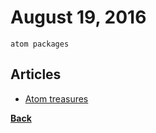# August 19, 2016

`atom packages`

## Articles

- [Atom treasures](https://medium.freecodecamp.com/atom-treasures-82a64ac391c#.fws9z8kh7)


[__Back__](../README.md)
